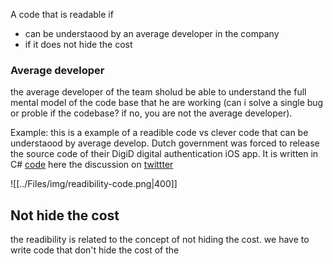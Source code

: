 A code that is readable if
- can be understaood by an average developer in the company
- if it does not hide the cost

### Average developer 
the average developer of the team sholud be able to understand the full mental model of the code base that he are working (can i solve a single bug or proble if the codebase? if no, you are not the average developer).

Example: 
this is a example of a readible code vs clever code that can be understaood by average develop. 
Dutch government was forced to release the source code of their DigiD digital authentication iOS app. It is written in C# [code]( https://github.com/MinBZK/woo-besluit-broncode-digid-app/blob/ad2737c4a039d5ca76633b81e9d4f3f9370549e4/Source/DigiD.iOS/Services/NFCService.cs#L182 ) here the discussion on  [twittter](https://twitter.com/JeroenFrijters/status/1615204074588180481 )

![[../Files/img/readibility-code.png|400]]


## Not hide the cost

the readibility is related to the concept of not hiding the cost.
we have to write code that don't hide the cost of the 



 